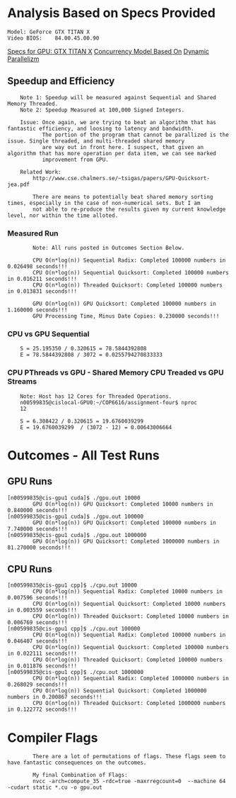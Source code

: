 # Analysis Based on Specs Provided
```text
Model: GeForce GTX TITAN X
Video BIOS:    84.00.45.00.90
```
[Specs for GPU: GTX TITAN X](https://www.geforce.com/hardware/desktop-gpus/geforce-gtx-titan-x/specifications)
[Concurrency Model Based On](https://devblogs.nvidia.com/gpu-pro-tip-cuda-7-streams-simplify-concurrency/)
[Dynamic Parallelizm](https://devblogs.nvidia.com/cuda-dynamic-parallelism-api-principles/)

## Speedup and Efficiency
```text
    Note 1: Speedup will be measured against Sequential and Shared Memory Threaded. 
    Note 2: Speedup Measured at 100,000 Signed Integers.

    Issue: Once again, we are trying to beat an algorithm that has fantastic efficiency, and loosing to latency and bandwidth.
           The portion of the program that cannot be parallized is the issue. Single threaded, and multi-threaded shared memory 
           are way out in front here. I suspect, that given an algorithm that has more operation per data item, we can see marked 
           improvement from GPU.

    Related Work: 
        http://www.cse.chalmers.se/~tsigas/papers/GPU-Quicksort-jea.pdf

        There are means to potentially beat shared memory sorting times, especially in the case of non-numerical sets. But I am
        not able to re-produce the results given my current knowledge level, nor within the time alloted.
```

### Measured Run
```text
        Note: All runs posted in Outcomes Section Below.

        CPU O(n*log(n)) Sequential Radix: Completed 100000 numbers in 0.026498 seconds!!!
        CPU O(n*log(n)) Sequential Quicksort: Completed 100000 numbers in 0.016211 seconds!!!
        CPU O(n*log(n)) Threaded Quicksort: Completed 100000 numbers in 0.013831 seconds!!!     

        GPU O(n*log(n)) GPU Quicksort: Completed 100000 numbers in 1.160000 seconds!!!
        GPU Processing Time, Minus Date Copies: 0.230000 seconds!!!
```

### CPU vs GPU Sequential
```text
    S = 25.195350 / 0.320615 = 78.5844392808 
    E = 78.5844392808 / 3072 = 0.0255794270833333
```

### CPU PThreads vs GPU - Shared Memory CPU Treaded vs GPU Streams


```text
    Note: Host has 12 Cores for Threaded Operations.
    n00599835@cislocal-GPU0:~/COP6616/assignment-four$ nproc
    12

    S = 6.308422 / 0.320615 = 19.6760039299 
    E = 19.6760039299  / (3072 - 12) = 0.00643006664
```

# Outcomes - All Test Runs

## GPU Runs
```text
[n00599835@cis-gpu1 cuda]$ ./gpu.out 10000
        GPU O(n*log(n)) GPU Quicksort: Completed 10000 numbers in 0.840000 seconds!!!
[n00599835@cis-gpu1 cuda]$ ./gpu.out 100000
        GPU O(n*log(n)) GPU Quicksort: Completed 100000 numbers in 7.740000 seconds!!!
[n00599835@cis-gpu1 cuda]$ ./gpu.out 1000000
        GPU O(n*log(n)) GPU Quicksort: Completed 1000000 numbers in 81.270000 seconds!!!
```

## CPU Runs
```text
[n00599835@cis-gpu1 cpp]$ ./cpu.out 10000
        CPU O(n*log(n)) Sequential Radix: Completed 10000 numbers in 0.007596 seconds!!!
        CPU O(n*log(n)) Sequential Quicksort: Completed 10000 numbers in 0.003559 seconds!!!
        CPU O(n*log(n)) Threaded Quicksort: Completed 10000 numbers in 0.006769 seconds!!!
[n00599835@cis-gpu1 cpp]$ ./cpu.out 100000
        CPU O(n*log(n)) Sequential Radix: Completed 100000 numbers in 0.046407 seconds!!!
        CPU O(n*log(n)) Sequential Quicksort: Completed 100000 numbers in 0.022111 seconds!!!
        CPU O(n*log(n)) Threaded Quicksort: Completed 100000 numbers in 0.011876 seconds!!!
[n00599835@cis-gpu1 cpp]$ ./cpu.out 1000000
        CPU O(n*log(n)) Sequential Radix: Completed 1000000 numbers in 0.268029 seconds!!!
        CPU O(n*log(n)) Sequential Quicksort: Completed 1000000 numbers in 0.200867 seconds!!!
        CPU O(n*log(n)) Threaded Quicksort: Completed 1000000 numbers in 0.122772 seconds!!!
```

# Compiler Flags
```text
        There are a lot of permutations of flags. These flags seem to have fantastic consequences on the outcomes.

        My final Combination of Flags:
        nvcc -arch=compute_35 -rdc=true -maxrregcount=0  --machine 64 -cudart static *.cu -o gpu.out
```